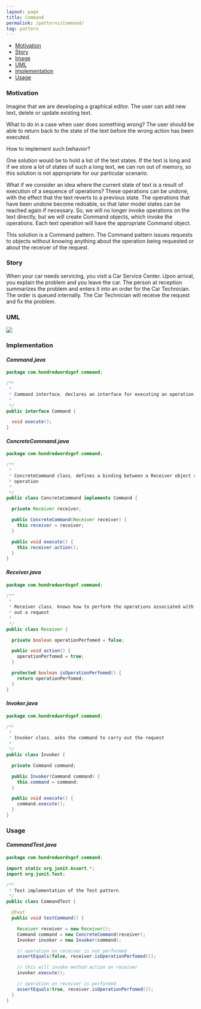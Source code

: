 ```yaml
---
layout: page
title: Command
permalink: /patterns/Command/
tag: pattern
---
```


* [Motivation](#Motivation)
* [Story](#Story)
* [Image](#Image)
* [UML](#UML)
* [Implementation](#Implementation)
* [Usage](#Usage)


###  <a id="Motivation"></a>Motivation 

Imagine that we are developing a graphical editor. The user can add new text, delete or update existing text.

What to do in a case when user does something wrong? The user should be able to return back to the state of the text before the wrong action has 
been executed.


How to implement such behavior?


One solution would be to hold a list of the text states. 
If the text is long and if we store a lot of states of such a long text, we can run out of memory, 
so this solution is not appropriate for our particular scenario.


What if we consider an idea where the current state of text is a result of execution of a sequence of operations? 
These operations can be undone, with the effect that the text reverts to a previous state. 
The operations that have been undone become redoable, so that later model states can be reached again if necessary. 
So, we will no longer invoke operations on the text directly, but we will create Command objects, which invoke the operations. 
Each text operation will have the appropriate Command object.

This solution is a Command pattern. 
The Command pattern issues requests to objects without knowing anything about the operation being requested or about the receiver of the request.





###  <a id="Story"></a>Story 

When your car needs servicing, you visit a Car Service Center. Upon arrival, you explain the problem and you leave the car. 
The person at reception summarizes the problem and enters it into an order for the Car Technician. 
The order is queued internally. The Car Technician will receive the request and fix the problem.



###  <a id="UML"></a>UML
[![](http://www.design-patterns-stories.com/assets/img/uml/command.png)](http://www.design-patterns-stories.com/assets/img/uml/command.png)

###  <a id="Implementation"></a>Implementation 

#### *Command.java* 
```java 
package com.hundredwordsgof.command;

/**
 * 
 * Command interface, declares an interface for executing an operation
 *
 */
public interface Command {

  void execute();
}
```

#### *ConcreteCommand.java* 
```java 
package com.hundredwordsgof.command;

/**
 * 
 * ConcreteCommand class, defines a binding between a Receiver object and an
 * operation
 *
 */
public class ConcreteCommand implements Command {

  private Receiver receiver;

  public ConcreteCommand(Receiver receiver) {
    this.receiver = receiver;
  }

  public void execute() {
    this.receiver.action();
  }
}
```

#### *Receiver.java* 
```java 
package com.hundredwordsgof.command;

/**
 * 
 * Receiver class, knows how to perform the operations associated with carrying
 * out a request
 *
 */
public class Receiver {

  private boolean operationPerfomed = false;

  public void action() {
    operationPerfomed = true;
  }

  protected boolean isOperationPerfomed() {
    return operationPerfomed;
  }
}
```

#### *Invoker.java* 
```java 
package com.hundredwordsgof.command;

/**
 * 
 * Invoker class, asks the command to carry out the request
 *
 */
public class Invoker {

  private Command command;

  public Invoker(Command command) {
    this.command = command;
  }

  public void execute() {
    command.execute();
  }
}
```

###  <a id="Usage"></a>Usage 

#### *CommandTest.java* 
```java 
package com.hundredwordsgof.command;

import static org.junit.Assert.*;
import org.junit.Test;

/**
 * Test implementation of the Test pattern.
 */
public class CommandTest {

  @Test
  public void testCommand() {

    Receiver receiver = new Receiver();
    Command command = new ConcreteCommand(receiver);
    Invoker invoker = new Invoker(command);

    // operation on receiver is not performed
    assertEquals(false, receiver.isOperationPerfomed());

    // this will invoke method action on receiver
    invoker.execute();

    // operation on receiver is performed
    assertEquals(true, receiver.isOperationPerfomed());
  }
}
```

